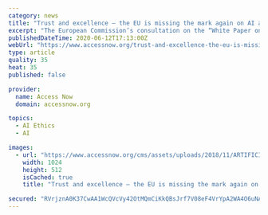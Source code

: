```yaml
---
category: news
title: "Trust and excellence — the EU is missing the mark again on AI and human rights"
excerpt: "The European Commission’s consultation on the “White Paper on Artificial Intelligence — a European approach to excellence and trust” is closing on Sunday,"
publishedDateTime: 2020-06-12T17:13:00Z
webUrl: "https://www.accessnow.org/trust-and-excellence-the-eu-is-missing-the-mark-again-on-ai-and-human-rights/"
type: article
quality: 35
heat: 35
published: false

provider:
  name: Access Now
  domain: accessnow.org

topics:
  - AI Ethics
  - AI

images:
  - url: "https://www.accessnow.org/cms/assets/uploads/2018/11/ARTIFICIALINTELLIGENGE-header-06-e1557936450487.png"
    width: 1024
    height: 512
    isCached: true
    title: "Trust and excellence — the EU is missing the mark again on AI and human rights"

secured: "RVrjznA0K37CwAA1WcQVcVy42OtMQmCiKkQBsJrf7V08eF4VrYpA2WA4O6uNAut+vCoNR0QDUH5OiaCh8tQmVo4uu3lGsb+QETK8lzB0qK7AGhxVnhnxeU7L6+rjZtga43X2fJ5sjvh7DF8tBI1GaGu7dAvJxrK7ccVEyOz+SxFUswWNzUEijHOJjD+D9RdqtrUbXeoYH0bSTBE8APJLG8qefmiz1tZwWaoKRkDhQFD0RXahH9w6wZmnfwk0tyeNqQHxDTlx5yBdZVBgl7J85hyAjNFrdjvxWfHqnhCAaLJVNb8Jb2p3L1anPhDFd7M2myPO8pUzt9LsD7rAdvjtbQ==;n0a16dSki+2zJD8sjmttwA=="
---
```


